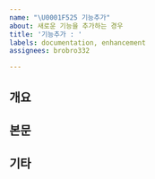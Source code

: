 ```yaml
---
name: "\U0001F525 기능추가"
about: 새로운 기능을 추가하는 경우
title: '기능추가 : '
labels: documentation, enhancement
assignees: brobro332

---
```


## 개요

## 본문

## 기타
